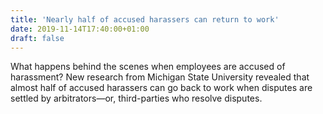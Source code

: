 ```yaml
---
title: 'Nearly half of accused harassers can return to work'
date: 2019-11-14T17:40:00+01:00
draft: false
---
```


What happens behind the scenes when employees are accused of harassment? New research from Michigan State University revealed that almost half of accused harassers can go back to work when disputes are settled by arbitrators—or, third-parties who resolve disputes.